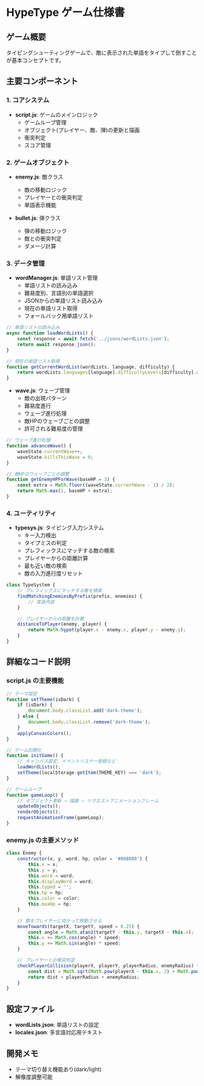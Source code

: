 # HypeType ゲーム仕様書

## ゲーム概要
タイピングシューティングゲームで、敵に表示された単語をタイプして倒すことが基本コンセプトです。

## 主要コンポーネント

### 1. コアシステム
- **script.js**: ゲームのメインロジック
  - ゲームループ管理
  - オブジェクト(プレイヤー、敵、弾)の更新と描画
  - 衝突判定
  - スコア管理

### 2. ゲームオブジェクト
- **enemy.js**: 敵クラス
  - 敵の移動ロジック
  - プレイヤーとの衝突判定
  - 単語表示機能

- **bullet.js**: 弾クラス
  - 弾の移動ロジック
  - 敵との衝突判定
  - ダメージ計算

### 3. データ管理
- **wordManager.js**: 単語リスト管理
  - 単語リストの読み込み
  - 難易度別、言語別の単語選択
  - JSONからの単語リスト読み込み
  - 現在の単語リスト取得
  - フォールバック用単語リスト

```javascript
// 単語リストの読み込み
async function loadWordLists() {
    const response = await fetch('../jsons/wordLists.json');
    return await response.json();
}

// 現在の単語リスト取得
function getCurrentWordList(wordLists, language, difficulty) {
    return wordLists.languages[language].difficultyLevels[difficulty].words;
}
```

- **wave.js**: ウェーブ管理
  - 敵の出現パターン
  - 難易度進行
  - ウェーブ進行処理
  - 敵HPのウェーブごとの調整
  - 許可される難易度の管理

```javascript
// ウェーブ進行処理
function advanceWave() {
    waveState.currentWave++;
    waveState.killsThisWave = 0;
}

// 敵HPのウェーブごとの調整
function getEnemyHPForWave(baseHP = 3) {
    const extra = Math.floor((waveState.currentWave - 1) / 2);
    return Math.max(1, baseHP + extra);
}
```

### 4. ユーティリティ
- **typesys.js**: タイピング入力システム
  - キー入力検出
  - タイプミスの判定
  - プレフィックスにマッチする敵の検索
  - プレイヤーからの距離計算
  - 最も近い敵の検索
  - 敵の入力進行度リセット

```javascript
class TypeSystem {
    // プレフィックスにマッチする敵を検索
    findMatchingEnemiesByPrefix(prefix, enemies) {
        // 実装内容
    }

    // プレイヤーからの距離を計算
    distanceToPlayer(enemy, player) {
        return Math.hypot(player.x - enemy.x, player.y - enemy.y);
    }
}
```

## 詳細なコード説明

### script.js の主要機能
```javascript
// テーマ設定
function setTheme(isDark) {
    if (isDark) {
        document.body.classList.add('dark-theme');
    } else {
        document.body.classList.remove('dark-theme');
    }
    applyCanvasColors();
}

// ゲーム初期化
function initGame() {
    // キャンバス設定、イベントリスナー登録など
    loadWordLists();
    setTheme(localStorage.getItem(THEME_KEY) === 'dark');
}

// ゲームループ
function gameLoop() {
    // オブジェクト更新 → 描画 → リクエストアニメーションフレーム
    updateObjects();
    renderObjects();
    requestAnimationFrame(gameLoop);
}
```

### enemy.js の主要メソッド
```javascript
class Enemy {
    constructor(x, y, word, hp, color = '#808080') {
        this.x = x;
        this.y = y;
        this.word = word;
        this.displayWord = word;
        this.typed = '';
        this.hp = hp;
        this.color = color;
        this.maxHp = hp;
    }

    // 敵をプレイヤーに向かって移動させる
    moveTowards(targetX, targetY, speed = 0.25) {
        const angle = Math.atan2(targetY - this.y, targetX - this.x);
        this.x += Math.cos(angle) * speed;
        this.y += Math.sin(angle) * speed;
    }

    // プレイヤーとの衝突判定
    checkPlayerCollision(playerX, playerY, playerRadius, enemyRadius) {
        const dist = Math.sqrt(Math.pow(playerX - this.x, 2) + Math.pow(playerY - this.y, 2));
        return dist < playerRadius + enemyRadius;
    }
}
```

## 設定ファイル
- **wordLists.json**: 単語リストの設定
- **locales.json**: 多言語対応用テキスト

## 開発メモ
- テーマ切り替え機能あり(dark/light)
- 解像度調整可能